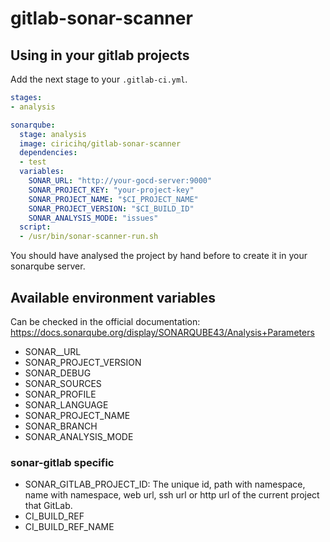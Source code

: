 # gitlab-sonar-scanner

## Using in your gitlab projects

Add the next stage to your `.gitlab-ci.yml`.

```yaml
stages:
- analysis

sonarqube:
  stage: analysis
  image: ciricihq/gitlab-sonar-scanner
  dependencies:
  - test
  variables:
    SONAR_URL: "http://your-gocd-server:9000"
    SONAR_PROJECT_KEY: "your-project-key"
    SONAR_PROJECT_NAME: "$CI_PROJECT_NAME"
    SONAR_PROJECT_VERSION: "$CI_BUILD_ID"
    SONAR_ANALYSIS_MODE: "issues"
  script:
  - /usr/bin/sonar-scanner-run.sh
```

You should have analysed the project by hand before to create it in your sonarqube server.

## Available environment variables

Can be checked in the official documentation: https://docs.sonarqube.org/display/SONARQUBE43/Analysis+Parameters

- SONAR__URL
- SONAR_PROJECT_VERSION
- SONAR_DEBUG
- SONAR_SOURCES
- SONAR_PROFILE
- SONAR_LANGUAGE
- SONAR_PROJECT_NAME
- SONAR_BRANCH
- SONAR_ANALYSIS_MODE

### sonar-gitlab specific

- SONAR_GITLAB_PROJECT_ID: The unique id, path with namespace, name with namespace, web url, ssh url or http url of the current project that GitLab.
- CI_BUILD_REF
- CI_BUILD_REF_NAME
